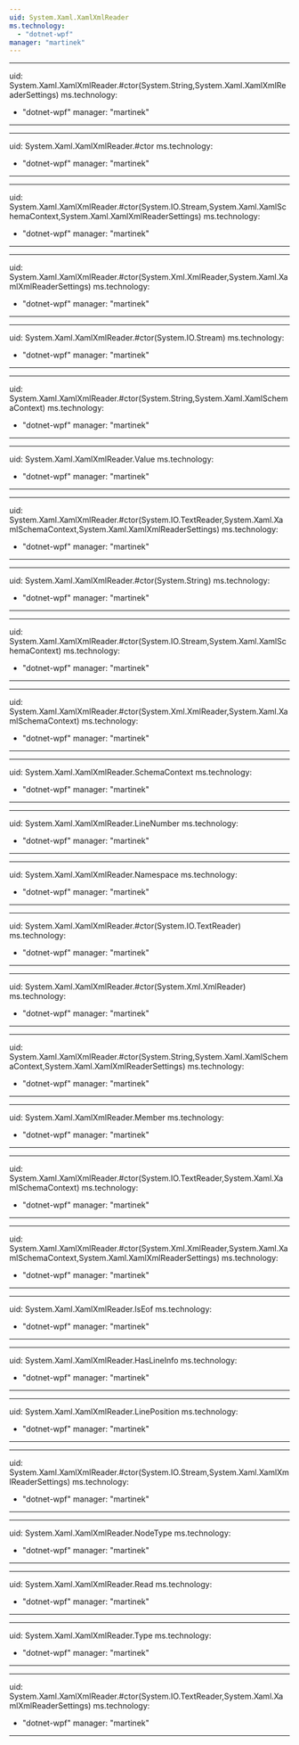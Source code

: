 ```yaml
---
uid: System.Xaml.XamlXmlReader
ms.technology: 
  - "dotnet-wpf"
manager: "martinek"
---
```


---
uid: System.Xaml.XamlXmlReader.#ctor(System.String,System.Xaml.XamlXmlReaderSettings)
ms.technology: 
  - "dotnet-wpf"
manager: "martinek"
---

---
uid: System.Xaml.XamlXmlReader.#ctor
ms.technology: 
  - "dotnet-wpf"
manager: "martinek"
---

---
uid: System.Xaml.XamlXmlReader.#ctor(System.IO.Stream,System.Xaml.XamlSchemaContext,System.Xaml.XamlXmlReaderSettings)
ms.technology: 
  - "dotnet-wpf"
manager: "martinek"
---

---
uid: System.Xaml.XamlXmlReader.#ctor(System.Xml.XmlReader,System.Xaml.XamlXmlReaderSettings)
ms.technology: 
  - "dotnet-wpf"
manager: "martinek"
---

---
uid: System.Xaml.XamlXmlReader.#ctor(System.IO.Stream)
ms.technology: 
  - "dotnet-wpf"
manager: "martinek"
---

---
uid: System.Xaml.XamlXmlReader.#ctor(System.String,System.Xaml.XamlSchemaContext)
ms.technology: 
  - "dotnet-wpf"
manager: "martinek"
---

---
uid: System.Xaml.XamlXmlReader.Value
ms.technology: 
  - "dotnet-wpf"
manager: "martinek"
---

---
uid: System.Xaml.XamlXmlReader.#ctor(System.IO.TextReader,System.Xaml.XamlSchemaContext,System.Xaml.XamlXmlReaderSettings)
ms.technology: 
  - "dotnet-wpf"
manager: "martinek"
---

---
uid: System.Xaml.XamlXmlReader.#ctor(System.String)
ms.technology: 
  - "dotnet-wpf"
manager: "martinek"
---

---
uid: System.Xaml.XamlXmlReader.#ctor(System.IO.Stream,System.Xaml.XamlSchemaContext)
ms.technology: 
  - "dotnet-wpf"
manager: "martinek"
---

---
uid: System.Xaml.XamlXmlReader.#ctor(System.Xml.XmlReader,System.Xaml.XamlSchemaContext)
ms.technology: 
  - "dotnet-wpf"
manager: "martinek"
---

---
uid: System.Xaml.XamlXmlReader.SchemaContext
ms.technology: 
  - "dotnet-wpf"
manager: "martinek"
---

---
uid: System.Xaml.XamlXmlReader.LineNumber
ms.technology: 
  - "dotnet-wpf"
manager: "martinek"
---

---
uid: System.Xaml.XamlXmlReader.Namespace
ms.technology: 
  - "dotnet-wpf"
manager: "martinek"
---

---
uid: System.Xaml.XamlXmlReader.#ctor(System.IO.TextReader)
ms.technology: 
  - "dotnet-wpf"
manager: "martinek"
---

---
uid: System.Xaml.XamlXmlReader.#ctor(System.Xml.XmlReader)
ms.technology: 
  - "dotnet-wpf"
manager: "martinek"
---

---
uid: System.Xaml.XamlXmlReader.#ctor(System.String,System.Xaml.XamlSchemaContext,System.Xaml.XamlXmlReaderSettings)
ms.technology: 
  - "dotnet-wpf"
manager: "martinek"
---

---
uid: System.Xaml.XamlXmlReader.Member
ms.technology: 
  - "dotnet-wpf"
manager: "martinek"
---

---
uid: System.Xaml.XamlXmlReader.#ctor(System.IO.TextReader,System.Xaml.XamlSchemaContext)
ms.technology: 
  - "dotnet-wpf"
manager: "martinek"
---

---
uid: System.Xaml.XamlXmlReader.#ctor(System.Xml.XmlReader,System.Xaml.XamlSchemaContext,System.Xaml.XamlXmlReaderSettings)
ms.technology: 
  - "dotnet-wpf"
manager: "martinek"
---

---
uid: System.Xaml.XamlXmlReader.IsEof
ms.technology: 
  - "dotnet-wpf"
manager: "martinek"
---

---
uid: System.Xaml.XamlXmlReader.HasLineInfo
ms.technology: 
  - "dotnet-wpf"
manager: "martinek"
---

---
uid: System.Xaml.XamlXmlReader.LinePosition
ms.technology: 
  - "dotnet-wpf"
manager: "martinek"
---

---
uid: System.Xaml.XamlXmlReader.#ctor(System.IO.Stream,System.Xaml.XamlXmlReaderSettings)
ms.technology: 
  - "dotnet-wpf"
manager: "martinek"
---

---
uid: System.Xaml.XamlXmlReader.NodeType
ms.technology: 
  - "dotnet-wpf"
manager: "martinek"
---

---
uid: System.Xaml.XamlXmlReader.Read
ms.technology: 
  - "dotnet-wpf"
manager: "martinek"
---

---
uid: System.Xaml.XamlXmlReader.Type
ms.technology: 
  - "dotnet-wpf"
manager: "martinek"
---

---
uid: System.Xaml.XamlXmlReader.#ctor(System.IO.TextReader,System.Xaml.XamlXmlReaderSettings)
ms.technology: 
  - "dotnet-wpf"
manager: "martinek"
---
